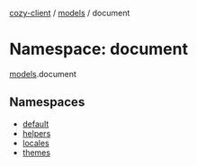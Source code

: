[cozy-client](../README.md) / [models](models.md) / document

# Namespace: document

[models](models.md).document

## Namespaces

*   [default](models.document.default.md)
*   [helpers](models.document.helpers.md)
*   [locales](models.document.locales.md)
*   [themes](models.document.themes.md)
